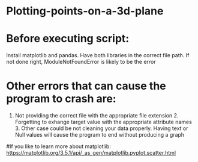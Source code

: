 # Plotting-points-on-a-3d-plane


# Before executing script:
  Install matplotlib and pandas. Have both libraries in the correct file path. If not done right, ModuleNotFoundError is likely to 
  be the error 

# Other errors that can cause the program to crash are:
  1. Not providing the correct file with the appropriate file extension 
	2. Forgetting to exhange target value with the appropriate attribute names
	3. Other case could be not cleaning your data properly. Having text or Null 
	values will cause the program to end without producing a graph 

#If you like to learn more about matplotlib: 
	https://matplotlib.org/3.5.1/api/_as_gen/matplotlib.pyplot.scatter.html
